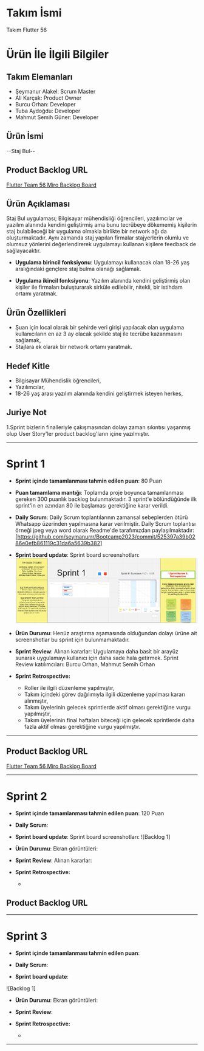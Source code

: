 # **Takım İsmi**

Takım Flutter 56

# Ürün İle İlgili Bilgiler

## Takım Elemanları
- Şeymanur Alakel: Scrum Master 
- Ali Karçak: Product Owner 
- Burcu Orhan: Developer
- Tuba Aydoğdu: Developer
- Mahmut Semih Güner: Developer

## Ürün İsmi

--Staj Bul--

## Product Backlog URL

[Flutter Team 56 Miro Backlog Board](https://miro.com/app/board/uXjVM9vZtbo=/)

## Ürün Açıklaması

Staj Bul uygulaması; Bilgisayar mühendisliği öğrencileri, yazılımcılar ve  yazılım alanında kendini geliştirmiş ama bunu tecrübeye dökememiş kişilerin staj bulabileceği bir uygulama olmakla birlikte bir network ağı da oluşturmaktadır. Aynı zamanda staj yapılan firmalar stajyerlerin olumlu ve olumsuz yönlerini değerlendirerek uygulamayı kullanan kişilere feedback de sağlayacaktır. 


- **Uygulama birincil fonksiyonu**:  Uygulamayı kullanacak olan 18-26 yaş aralığındaki gençlere staj bulma olanağı sağlamak.

- **Uygulama ikincil fonksiyonu**: Yazılım alanında kendini geliştirmiş olan kişiler ile firmaları buluşturarak sirküle edilebilir, nitekli, bir istihdam ortamı yaratmak.

## Ürün Özellikleri

-  Şuan için local olarak bir şehirde veri girişi yapılacak olan uygulama kullanıcıların en az 3 ay olacak şekilde staj ile tecrübe kazanmasını sağlamak,
-  Stajlara ek olarak bir network ortamı yaratmak. 
  

## Hedef Kitle

- Bilgisayar Mühendislik öğrencileri,
- Yazılımcılar,
- 18-26 yaş arası yazılım alanında kendini geliştirmek isteyen herkes,


## Juriye Not
1.Sprint bizlerin finalleriyle çakışmasından dolayı zaman sıkıntısı yaşanmış olup User Story'ler product backlog'ların içine yazılmıştır.



---

# Sprint 1

- **Sprint içinde tamamlanması tahmin edilen puan**: 80 Puan


- **Puan tamamlama mantığı**: Toplamda proje boyunca tamamlanması gereken 300 puanlık backlog bulunmaktadır. 3 sprint'e bölündüğünde ilk sprint'in en azından 80 ile başlaması gerektiğine karar verildi.


- **Daily Scrum**: Daily Scrum toplantılarının zamansal sebeplerden ötürü Whatsapp üzerinden yapılmasına karar verilmiştir. Daily Scrum toplantısı örneği jpeg veya word olarak Readme'de tarafımızdan paylaşılmaktadır: [https://github.com/seymanurrr/Bootcamp2023/commit/525397a39b0286e0efb861119c31da6a5639b382]

- **Sprint board update**: Sprint board screenshotları: 
![Backlog 1](https://github.com/seymanurrr/Bootcamp2023/blob/main/ProjectManagement/Sprint1Documents/Sprint%201.PNG) 


- **Ürün Durumu**: Henüz araştırma aşamasında olduğundan dolayı ürüne ait screenshotlar bu sprint için bulunmamaktadır.

- **Sprint Review**: 
Alınan kararlar: Uygulamaya daha basit bir arayüz sunarak uygulamayı kullanıcı için daha sade hala getirmek.
Sprint Review katılımcıları: Burcu Orhan, Mahmut Semih Orhan

- **Sprint Retrospective:**
  - Roller ile ilgili düzenleme yapılmıştır,
  - Takım içindeki görev dağılımıyla ilgili düzenleme yapılması kararı alınmıştır,
  - Takım üyelerinin gelecek sprintlerde aktif olması gerektiğine vurgu yapılmıştır,
  - Takım üyelerinin final haftaları biteceği için gelecek sprintlerde daha fazla aktif olması gerektiğine vurgu yapılmıştır.

 


---

## Product Backlog URL

[Flutter Team 56 Miro Backlog Board](https://miro.com/app/board/uXjVM9vZtbo=/)

---

# Sprint 2

- **Sprint içinde tamamlanması tahmin edilen puan**: 120 Puan

- **Daily Scrum**:

- **Sprint board update**: Sprint board screenshotları: 
![Backlog 1]


- **Ürün Durumu**: Ekran görüntüleri:



 
- **Sprint Review**: 
Alınan kararlar:

- **Sprint Retrospective:**

  - 



## Product Backlog URL



---

# Sprint 3

- **Sprint içinde tamamlanması tahmin edilen puan**: 


- **Daily Scrum**: 
- **Sprint board update**:

![Backlog 1]



- **Ürün Durumu**: Ekran görüntüleri:
  


- **Sprint Review**: 


- **Sprint Retrospective:**

  - 


---

